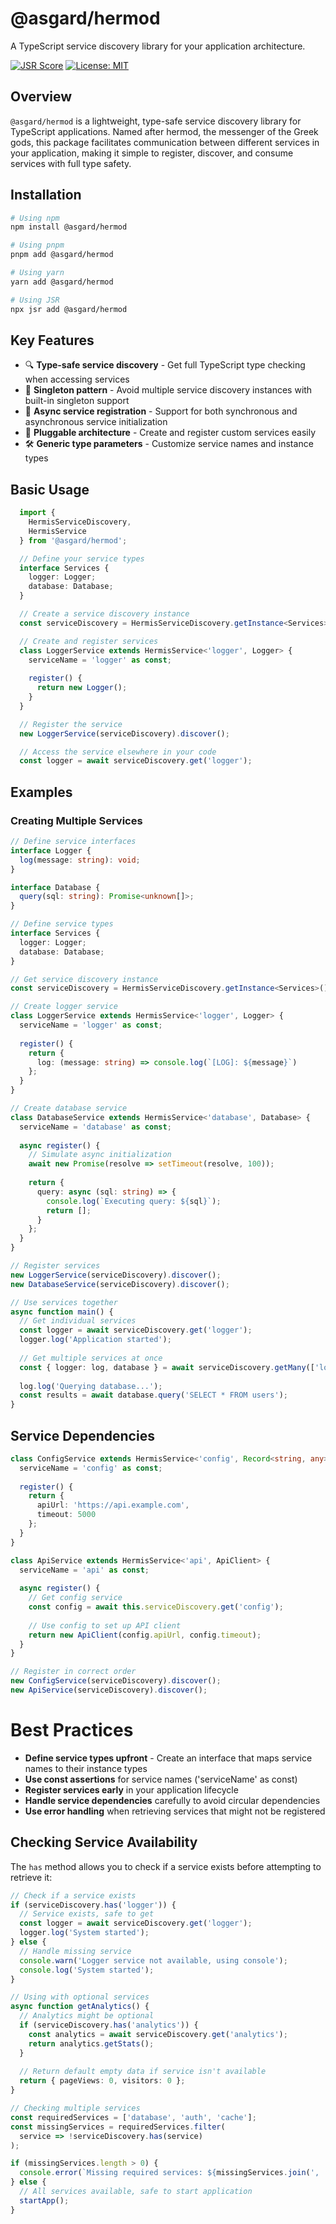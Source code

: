 # @asgard/hermod

A TypeScript service discovery library for your application architecture.

[![JSR Score](https://img.shields.io/jsr/v/@asgard/hermod)](https://jsr.io/@asgard/hermod)
[![License: MIT](https://img.shields.io/badge/License-MIT-blue.svg)](https://opensource.org/licenses/MIT)

## Overview

`@asgard/hermod` is a lightweight, type-safe service discovery library for TypeScript applications. Named after hermod, the messenger of the Greek gods, this package facilitates communication between different services in your application, making it simple to register, discover, and consume services with full type safety.

## Installation

```bash
# Using npm
npm install @asgard/hermod

# Using pnpm
pnpm add @asgard/hermod

# Using yarn
yarn add @asgard/hermod

# Using JSR
npx jsr add @asgard/hermod
```
## Key Features

* 🔍 **Type-safe service discovery** - Get full TypeScript type checking when accessing services
* 🧩 **Singleton pattern** - Avoid multiple service discovery instances with built-in singleton support
* 🔄 **Async service registration** - Support for both synchronous and asynchronous service initialization
* 🔌 **Pluggable architecture** - Create and register custom services easily
* 🛠️ **Generic type parameters** - Customize service names and instance types

## Basic Usage

```ts
  import { 
    HermisServiceDiscovery, 
    HermisService 
  } from '@asgard/hermod';

  // Define your service types
  interface Services {
    logger: Logger;
    database: Database;
  }

  // Create a service discovery instance
  const serviceDiscovery = HermisServiceDiscovery.getInstance<Services>();

  // Create and register services
  class LoggerService extends HermisService<'logger', Logger> {
    serviceName = 'logger' as const;
    
    register() {
      return new Logger();
    }
  }

  // Register the service
  new LoggerService(serviceDiscovery).discover();

  // Access the service elsewhere in your code
  const logger = await serviceDiscovery.get('logger');
```

## Examples
### Creating Multiple Services

```ts
// Define service interfaces
interface Logger {
  log(message: string): void;
}

interface Database {
  query(sql: string): Promise<unknown[]>;
}

// Define service types
interface Services {
  logger: Logger;
  database: Database;
}

// Get service discovery instance
const serviceDiscovery = HermisServiceDiscovery.getInstance<Services>();

// Create logger service
class LoggerService extends HermisService<'logger', Logger> {
  serviceName = 'logger' as const;
  
  register() {
    return {
      log: (message: string) => console.log(`[LOG]: ${message}`)
    };
  }
}

// Create database service
class DatabaseService extends HermisService<'database', Database> {
  serviceName = 'database' as const;
  
  async register() {
    // Simulate async initialization
    await new Promise(resolve => setTimeout(resolve, 100));
    
    return {
      query: async (sql: string) => {
        console.log(`Executing query: ${sql}`);
        return [];
      }
    };
  }
}

// Register services
new LoggerService(serviceDiscovery).discover();
new DatabaseService(serviceDiscovery).discover();

// Use services together
async function main() {
  // Get individual services
  const logger = await serviceDiscovery.get('logger');
  logger.log('Application started');
  
  // Get multiple services at once
  const { logger: log, database } = await serviceDiscovery.getMany(['logger', 'database']);
  
  log.log('Querying database...');
  const results = await database.query('SELECT * FROM users');
}
```

## Service Dependencies

```ts
class ConfigService extends HermisService<'config', Record<string, any>> {
  serviceName = 'config' as const;
  
  register() {
    return {
      apiUrl: 'https://api.example.com',
      timeout: 5000
    };
  }
}

class ApiService extends HermisService<'api', ApiClient> {
  serviceName = 'api' as const;
  
  async register() {
    // Get config service
    const config = await this.serviceDiscovery.get('config');
    
    // Use config to set up API client
    return new ApiClient(config.apiUrl, config.timeout);
  }
}

// Register in correct order
new ConfigService(serviceDiscovery).discover();
new ApiService(serviceDiscovery).discover();
```

# Best Practices

* **Define service types upfront** - Create an interface that maps service names to their instance types
* **Use const assertions** for service names ('serviceName' as const)
* **Register services early** in your application lifecycle
* **Handle service dependencies** carefully to avoid circular dependencies
* **Use error handling** when retrieving services that might not be registered

## Checking Service Availability

The `has` method allows you to check if a service exists before attempting to retrieve it:

```ts
// Check if a service exists
if (serviceDiscovery.has('logger')) {
  // Service exists, safe to get
  const logger = await serviceDiscovery.get('logger');
  logger.log('System started');
} else {
  // Handle missing service
  console.warn('Logger service not available, using console');
  console.log('System started');
}

// Using with optional services
async function getAnalytics() {
  // Analytics might be optional
  if (serviceDiscovery.has('analytics')) {
    const analytics = await serviceDiscovery.get('analytics');
    return analytics.getStats();
  }
  
  // Return default empty data if service isn't available
  return { pageViews: 0, visitors: 0 };
}

// Checking multiple services
const requiredServices = ['database', 'auth', 'cache'];
const missingServices = requiredServices.filter(
  service => !serviceDiscovery.has(service)
);

if (missingServices.length > 0) {
  console.error(`Missing required services: ${missingServices.join(', ')}`);
} else {
  // All services available, safe to start application
  startApp();
}
```